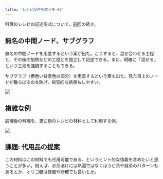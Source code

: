 ```yaml
---
title: 'レシピ記述形式メモ #2'
---
```

料理のレシピの記述形式について、[前回](https://r7kamura.com/articles/2022-05-13-mermaid-recipe-memo)の続き。

無名の中間ノード、サブグラフ
--------------

無名の中間ノードを用意するという案が出た。こうすると、混ぜ合わせる工程と、その後の加熱などの工程とを独立して記述できる。また、明確に「混ぜる」という工程を強調することもできる。

サブグラフ（黄色い背景色の部分）を用意するという案も出た。見た目上のノードが散らばるのを防げ、視覚的な誘導もしやすい。

![](https://lh5.googleusercontent.com/wRhkKAjjPsMZt7GYCC6_AZCydmglQV-OdyKvl26A4QVh-sCoOBIpGTHsFY0oaJ0ge4-HipAgoK9GD7gvVOnCEi8HwJHaXma-cLJ5q81fY6v-9CyFUm0m-8q7UWE5UJbjl5fPTU3qAVQV_RllKDwl5tNvFqc3M-O-ln0PmuL-S_s5OIDnKrQlMuEJwRaQ)

複雑な例
----

調理後の料理を、更に別のレシピの材料として利用する例。

![](https://lh5.googleusercontent.com/UZOxaWYbnJglDEbIEz4SgH9mA2c7eDQ8_9q94Nalf5wgOxAr7qBC2xIUSpzhy2-TFJ_ZeRh2gQM7dzFNuj0fNHf-Empc5zkdIRi7kGQ2h2soB45vqCfh5zf2LbBipZP35FyKPk3Dj8xBSg8_3b1OY4Huvp5RK_3Tp8CY070ImLkq-h9ofZ8UfcrHp8Wc)

課題: 代用品の提案
----------

この材料はこの材料でも代用可能である、というヒント的な情報を含めたいと思うことが多い。例えば、お茶漬けには熱湯ではなくほうじ茶や緑茶のパターンもあるとか、オリゴ糖は蜂蜜や砂糖でも良いとか。
